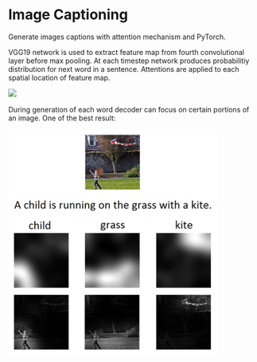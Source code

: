 # Image Captioning

Generate images captions with attention mechanism and PyTorch.

VGG19 network is used to extract feature map from fourth convolutional layer before max pooling. At each timestep network produces probabilitiy distribution for next word in a sentence. Attentions are applied to each spatial location of feature map.

<img src="https://github.com/WojciechMormul/image_captioning/blob/master/imgs/s4.png" width="320"> 

During generation of each word decoder can focus on certain portions of an image. One of the best result:

<img src="https://github.com/WojciechMormul/image_captioning/blob/master/imgs/canvas.png" width="420"> 
